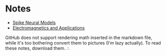 # Notes

- [Spike Neural Models](./Spike%20Neural%20Models.md)
- [Electromagnetics and Applications](Electromagnetics%20and%20Applications.md)

GitHub does not support rendering math inserted in the markdown file, while it's too bothering convert them to pictures (I'm lazy actually). To read these notes, download them. $\therefore$
<!--stackedit_data:
eyJoaXN0b3J5IjpbMTM5NTI5ODUxMywtNzY4Mjk4ODAzXX0=
-->
